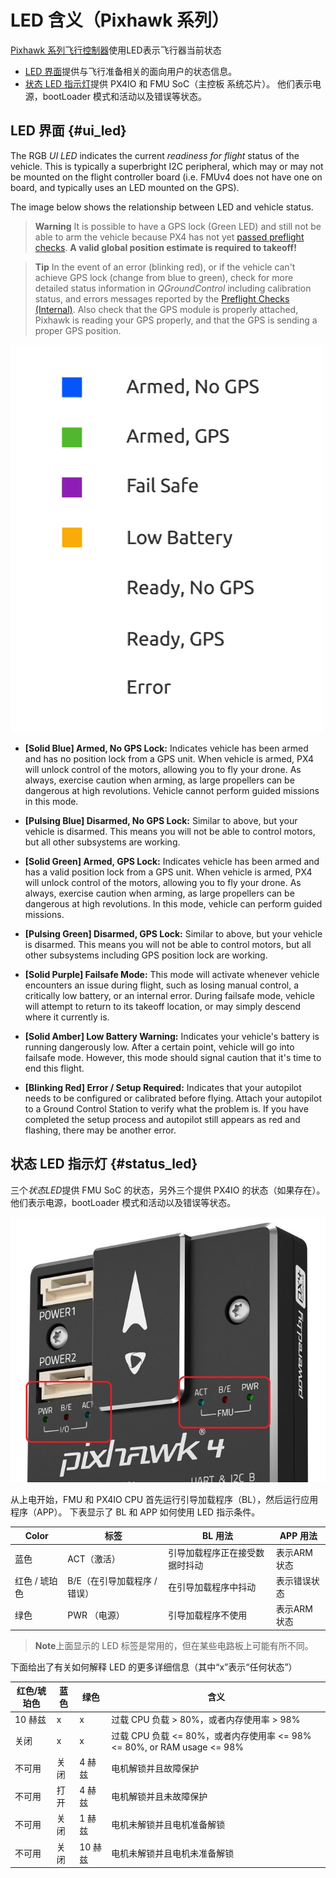 # LED 含义（Pixhawk 系列）

[Pixhawk 系列飞行控制器](../flight_controller/pixhawk_series.md)使用LED表示飞行器当前状态

* [LED 界面](#ui_led)提供与飞行准备相关的面向用户的状态信息。
* [状态 LED 指示灯](#status_led)提供 PX4IO 和 FMU SoC（主控板 系统芯片）。 他们表示电源，bootLoader 模式和活动以及错误等状态。

## LED 界面 {#ui_led}

The RGB *UI LED* indicates the current *readiness for flight* status of the vehicle. This is typically a superbright I2C peripheral, which may or may not be mounted on the flight controller board (i.e. FMUv4 does not have one on board, and typically uses an LED mounted on the GPS).

The image below shows the relationship between LED and vehicle status.

> **Warning** It is possible to have a GPS lock (Green LED) and still not be able to arm the vehicle because PX4 has not yet [passed preflight checks](../flying/pre_flight_checks.md). **A valid global position estimate is required to takeoff!**

<span></span>

> **Tip** In the event of an error (blinking red), or if the vehicle can't achieve GPS lock (change from blue to green), check for more detailed status information in *QGroundControl* including calibration status, and errors messages reported by the [Preflight Checks (Internal)](../flying/pre_flight_checks.md). Also check that the GPS module is properly attached, Pixhawk is reading your GPS properly, and that the GPS is sending a proper GPS position.

![LED 含义](../../images/led_meanings.gif)

* **[Solid Blue] Armed, No GPS Lock:** Indicates vehicle has been armed and has no position lock from a GPS unit. When vehicle is armed, PX4 will unlock control of the motors, allowing you to fly your drone. As always, exercise caution when arming, as large propellers can be dangerous at high revolutions. Vehicle cannot perform guided missions in this mode.

* **[Pulsing Blue] Disarmed, No GPS Lock:** Similar to above, but your vehicle is disarmed. This means you will not be able to control motors, but all other subsystems are working.

* **[Solid Green] Armed, GPS Lock:** Indicates vehicle has been armed and has a valid position lock from a GPS unit. When vehicle is armed, PX4 will unlock control of the motors, allowing you to fly your drone. As always, exercise caution when arming, as large propellers can be dangerous at high revolutions. In this mode, vehicle can perform guided missions.

* **[Pulsing Green] Disarmed, GPS Lock:** Similar to above, but your vehicle is disarmed. This means you will not be able to control motors, but all other subsystems including GPS position lock are working.

* **[Solid Purple] Failsafe Mode:** This mode will activate whenever vehicle encounters an issue during flight, such as losing manual control, a critically low battery, or an internal error. During failsafe mode, vehicle will attempt to return to its takeoff location, or may simply descend where it currently is.

* **[Solid Amber] Low Battery Warning:** Indicates your vehicle's battery is running dangerously low. After a certain point, vehicle will go into failsafe mode. However, this mode should signal caution that it's time to end this flight.

* **[Blinking Red] Error / Setup Required:** Indicates that your autopilot needs to be configured or calibrated before flying. Attach your autopilot to a Ground Control Station to verify what the problem is. If you have completed the setup process and autopilot still appears as red and flashing, there may be another error.

## 状态 LED 指示灯 {#status_led}

三个*状态LED*提供 FMU SoC 的状态，另外三个提供 PX4IO 的状态（如果存在）。 他们表示电源，bootLoader 模式和活动以及错误等状态。

![Pixhawk 4](../../assets/flight_controller/pixhawk4/pixhawk4_status_leds.jpg)

从上电开始，FMU 和 PX4IO CPU 首先运行引导加载程序（BL），然后运行应用程序（APP）。 下表显示了 BL 和 APP 如何使用 LED 指示条件。

| Color    | 标签                | BL 用法           | APP 用法  |
| -------- | ----------------- | --------------- | ------- |
| 蓝色       | ACT（激活）           | 引导加载程序正在接受数据时抖动 | 表示ARM状态 |
| 红色 / 琥珀色 | B/E（在引导加载程序 / 错误） | 在引导加载程序中抖动      | 表示错误状态  |
| 绿色       | PWR （电源）          | 引导加载程序不使用       | 表示ARM状态 |

> **Note**上面显示的 LED 标签是常用的，但在某些电路板上可能有所不同。

下面给出了有关如何解释 LED 的更多详细信息（其中“x”表示“任何状态”）

| 红色/琥珀色 | 蓝色 | 绿色    | 含义                                                         |
| ------ | -- | ----- | ---------------------------------------------------------- |
| 10 赫兹  | x  | x     | 过载 CPU 负载 > 80%，或者内存使用率 > 98%                              |
| 关闭     | x  | x     | 过载 CPU 负载 <= 80%，或者内存使用率 <= 98%<= 80%, or RAM usage <= 98% |
| 不可用    | 关闭 | 4 赫兹  | 电机解锁并且故障保护                                                 |
| 不可用    | 打开 | 4 赫兹  | 电机解锁并且未故障保护                                                |
| 不可用    | 关闭 | 1 赫兹  | 电机未解锁并且电机准备解锁                                              |
| 不可用    | 关闭 | 10 赫兹 | 电机未解锁并且电机未准备解锁                                             |